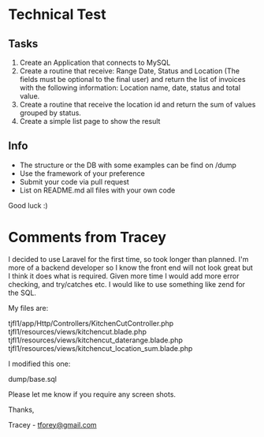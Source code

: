 # Technical Test

## Tasks
1. Create an Application that connects to MySQL
2. Create a routine that receive: Range Date, Status and Location (The fields must be optional to the final user) and return the list of invoices with the following information: Location name, date, status and total value.
3. Create a routine that receive the location id and return the sum of values grouped by status.
4. Create a simple list page to show the result

## Info
- The structure or the DB with some examples can be find on /dump
- Use the framework of your preference
- Submit your code via pull request
- List on README.md all files with your own code

Good luck :)


# Comments from Tracey

I decided to use Laravel for the first time, so took longer than planned.
I'm more of a backend developer so I know the front end will not look great but I think it does what is required.
Given more time I would add more error checking, and try/catches etc.
I would like to use something like zend for the SQL.

My files are:

   tjfl1/app/Http/Controllers/KitchenCutController.php
   tjfl1/resources/views/kitchencut.blade.php
   tjfl1/resources/views/kitchencut_daterange.blade.php
   tjfl1/resources/views/kitchencut_location_sum.blade.php

I modified this one:

   dump/base.sql

Please let me know if you require any screen shots.

Thanks,

Tracey - tforey@gmail.com

